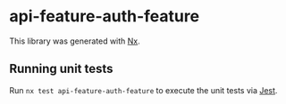 # api-feature-auth-feature

This library was generated with [Nx](https://nx.dev).

## Running unit tests

Run `nx test api-feature-auth-feature` to execute the unit tests via [Jest](https://jestjs.io).
